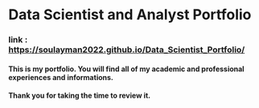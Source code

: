 # Data Scientist and Analyst Portfolio

### link : https://soulayman2022.github.io/Data_Scientist_Portfolio/

#### This is my portfolio. You will find all of my academic and professional experiences and informations.

#### Thank you for taking the time to review it.
